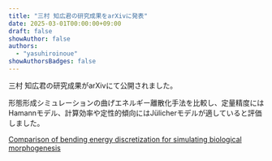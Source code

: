 ```yaml
---
title: "三村 知広君の研究成果をarXivに発表"
date: 2025-03-01T00:00:00+09:00
draft: false
showAuthor: false
authors:
  - "yasuhiroinoue"
showAuthorsBadges: false
---
```


三村 知広君の研究成果がarXivにて公開されました。

形態形成シミュレーションの曲げエネルギー離散化手法を比較し、定量精度にはHamannモデル、計算効率や定性的傾向にはJülicherモデルが適していると評価しました。

[Comparison of bending energy discretization for simulating biological morphogenesis](https://arxiv.org/abs/2503.00302)
